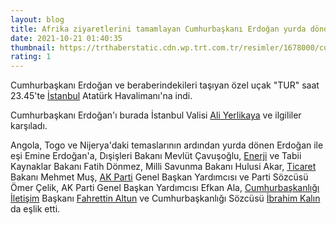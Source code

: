 ```yaml
--- 
layout: blog
title: Afrika ziyaretlerini tamamlayan Cumhurbaşkanı Erdoğan yurda döndü
date: 2021-10-21 01:40:35
thumbnail: https://trthaberstatic.cdn.wp.trt.com.tr/resimler/1678000/cumhurbaskani-recep-tayyip-erdogan-aa-1678952.jpg
rating: 1
---
```

<p>
	Cumhurbaşkanı Erdoğan ve beraberindekileri taşıyan özel uçak "TUR" saat 23.45'te <a href="https://www.trthaber.com/etiket/istanbul/" target="_blank">İstanbul</a> Atatürk Havalimanı'na indi.</p>
<p>
	Cumhurbaşkanı Erdoğan'ı burada İstanbul Valisi <a href="https://www.trthaber.com/etiket/ali-yerlikaya/" target="_blank">Ali Yerlikaya</a> ve ilgililer karşıladı.</p>
<p>
	Angola, Togo ve Nijerya'daki temaslarının ardından yurda dönen Erdoğan ile eşi Emine Erdoğan'a, Dışişleri Bakanı Mevlüt Çavuşoğlu, <a href="https://www.trthaber.com/etiket/enerji/" target="_blank">Enerji</a> ve Tabii Kaynaklar Bakanı Fatih Dönmez, Milli Savunma Bakanı Hulusi Akar, <a href="https://www.trthaber.com/etiket/ticaret/" target="_blank">Ticaret</a> Bakanı Mehmet Muş, <a href="https://www.trthaber.com/etiket/ak-parti/" target="_blank">AK Parti</a> Genel Başkan Yardımcısı ve Parti Sözcüsü Ömer Çelik, AK Parti Genel Başkan Yardımcısı Efkan Ala, <a href="https://www.trthaber.com/etiket/cumhurbaskanligi/" target="_blank">Cumhurbaşkanlığı</a> <a href="https://www.trthaber.com/etiket/iletisim/" target="_blank">İletişim</a> Başkanı <a href="https://www.trthaber.com/etiket/fahrettin-altun/" target="_blank">Fahrettin Altun</a> ve Cumhurbaşkanlığı Sözcüsü <a href="https://www.trthaber.com/etiket/ibrahim-kalin/" target="_blank">İbrahim Kalın</a> da eşlik etti.</p>
